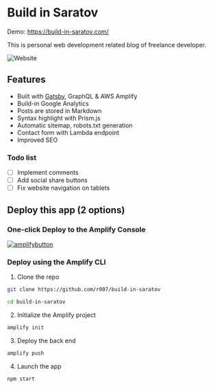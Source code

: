 # Build in Saratov

Demo: https://build-in-saratov.com/  

This is personal web development related blog of freelance developer.

![Website](https://i.giphy.com/media/3HB4HLIicwMxUzBjzJ/giphy.webp)

## Features 

- Built with [Gatsby](http://gatsbyjs.org/), GraphQL & AWS Amplify
- Build-in Google Analytics
- Posts are stored in Markdown
- Syntax highlight with Prism.js
- Automatic sitemap, robots.txt generation
- Contact form with Lambda endpoint
- Improved SEO

### Todo list
- [ ] Implement comments
- [ ] Add social share buttons
- [ ] Fix website navigation on tablets

## Deploy this app (2 options)

### One-click Deploy to the Amplify Console

[![amplifybutton](https://oneclick.amplifyapp.com/button.svg)](https://console.aws.amazon.com/amplify/home#/deploy?repo=https://github.com/r007/build-in-saratov)

### Deploy using the Amplify CLI

1. Clone the repo

```sh
git clone https://github.com/r007/build-in-saratov

cd build-in-saratov
```

2. Initialize the Amplify project

```sh
amplify init
```

3. Deploy the back end

```sh
amplify push
```

4. Launch the app

```sh
npm start
```
